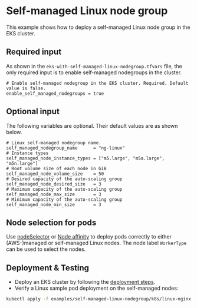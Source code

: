 # Self-managed Linux node group

This example shows how to deploy a self-managed Linux node group in the EKS cluster. 

## Required input

As shown in the `eks-with-self-managed-linux-nodegroup.tfvars` file, the only required input is to enable self-managed nodegroups in the cluster. 
```
# Enable self-managed nodegroup in the EKS cluster. Required. Default value is false.
enable_self_managed_nodegroups = true
```

## Optional input

The following variables are optional. Their default values are as shown below.
```
# Linux self-managed nodegroup name.
self_managed_nodegroup_name      = "ng-linux"
# Instance types
self_managed_node_instance_types = ["m5.large", "m5a.large", "m5n.large"]
# Root volume size of each node in GiB
self_managed_node_volume_size    = 50
# Desired capacity of the auto-scaling group
self_managed_node_desired_size   = 3
# Maximum capacity of the auto-scaling group
self_managed_node_max_size       = 3
# Minimum capacity of the auto-scaling group
self_managed_node_min_size       = 3
```

## Node selection for pods

Use [nodeSelector](https://kubernetes.io/docs/concepts/scheduling-eviction/assign-pod-node/#nodeselector) or [Node affinity](https://kubernetes.io/docs/concepts/scheduling-eviction/assign-pod-node/#node-affinity) to deploy pods correctly to either (AWS-)managed or self-managed Linux nodes. The node label `WorkerType` can be used to select the nodes.

## Deployment & Testing

* Deploy an EKS cluster by following the [deployment steps](../../README.md#deployment-steps). 
* Verify a Linux sample pod deployment on the self-managed nodes:
```bash
kubectl apply -f examples/self-managed-linux-nodegroup/k8s/linux-nginx.yaml
```
